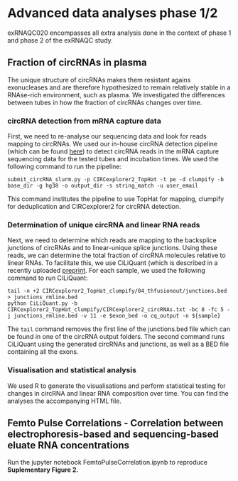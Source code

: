 
# Advanced data analyses phase 1/2
exRNAQC020 encompasses all extra analysis done in the context of phase 1 and phase 2 of the exRNAQC study. 

## Fraction of circRNAs in plasma
The unique structure of circRNAs makes them resistant agains exonucleases and are therefore hypothesized to remain relatively stable in a RNAse-rich environment, such as plasma. We investigated the differences between tubes in how the fraction of circRNAs changes over time. 

### circRNA detection from mRNA capture data
First, we need to re-analyse our sequencing data and look for reads mapping to circRNAs. We used our in-house circRNA detection pipeline (which can be found [here](https://github.ugent.be/vandesompelelab/circRNA)) to detect circRNA reads in the mRNA capture sequencing data for the tested tubes and incubation times. We used the following command to run the pipeline:

```
submit_circRNA_slurm.py -p CIRCexplorer2_TopHat -t pe -d clumpify -b base_dir -g hg38 -o output_dir -s string_match -u user_email
```

This command institutes the pipeline to use TopHat for mapping, clumpify for deduplication and CIRCexplorer2 for circRNA detection. 

### Determination of unique circRNA and linear RNA reads
Next, we need to determine which reads are mapping to the backsplice junctions of circRNAs and to linear-unique splice junctions. Using these reads, we can determine the total fraction of circRNA molecules relative to linear RNAs. To facilitate this, we use CiLiQuant (which is described in a recently uploaded [preprint](https://github.com/OncoRNALab/CiLiQuant). For each sample, we used the following command to run CiLiQuant: 

```
tail -n +2 CIRCexplorer2_TopHat_clumpify/04_thfusionout/junctions.bed > junctions_rmline.bed
python CiLiQuant.py -b CIRCexplorer2_TopHat_clumpify/CIRCexplorer2_circRNAs.txt -bc 8 -fc 5 -j junctions_rmline.bed -v 11 -e $exon_bed -o cq_output -n ${sample}
```

The ```tail``` command removes the first line of the junctions.bed file which can be found in one of the circRNA output folders. The second command runs CiLiQuant using the generated circRNAs and junctions, as well as a BED file containing all the exons. 

### Visualisation and statistical analysis
We used R to generate the visualisations and perform statistical testing for changes in circRNA and linear RNA composition over time. You can find the analyses the accompanying HTML file.

## Femto Pulse Correlations - Correlation between electrophoresis-based and sequencing-based eluate RNA concentrations

Run the jupyter notebook FemtoPulseCorrelation.ipynb to reproduce **Suplementary Figure 2.**
